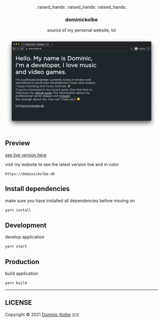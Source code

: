 <p align="center">
  <p align="center">:raised_hands: :raised_hands: :raised_hands:</p>
  <h3 align="center">dominickolbe</h3>
  <p align="center">source of my personal website, lol<p>
</p>

![Preview](https://github.com/dominickolbe/dominickolbe/blob/master/screenshot.png?raw=true "dominickolbe.dk")

## Preview

[see live version here](https://dominickolbe.dk)

visit my website to see the latest version live and in color

```http
https://dominickolbe.dk
```

## Install dependencies

make sure you have installed all dependencies before moving on

```bash
yarn install
```

## Development

develop application

```bash
yarn start
```

## Production

build application

```bash
yarn build
```

---

## LICENSE

Copyright © 2021 [Dominic Kolbe](https://dominickolbe.dk) :de:
